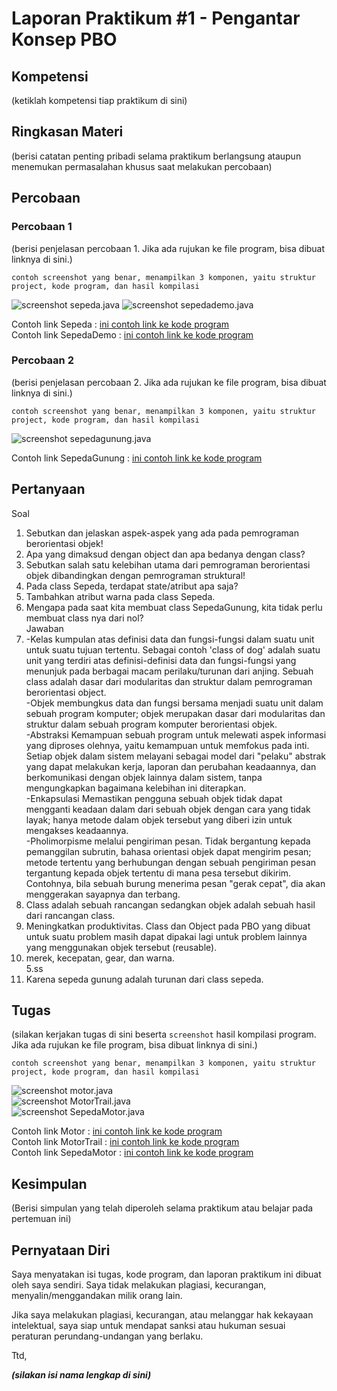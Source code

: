 # Laporan Praktikum #1 - Pengantar Konsep PBO

## Kompetensi

(ketiklah kompetensi tiap praktikum di sini)

## Ringkasan Materi

(berisi catatan penting pribadi selama praktikum berlangsung ataupun menemukan permasalahan khusus saat melakukan percobaan)

## Percobaan

### Percobaan 1

(berisi penjelasan percobaan 1. Jika ada rujukan ke file program, bisa dibuat linknya di sini.)

`contoh screenshot yang benar, menampilkan 3 komponen, yaitu struktur project, kode program, dan hasil kompilasi`

![screenshot sepeda.java](img/sepeda.png)
![screenshot sepedademo.java](img/sepedademo.png)

Contoh link Sepeda : [ini contoh link ke kode program](../../src/1_Pengantar_Konsep_PBO/Sepeda.java)<br>
Contoh link SepedaDemo : [ini contoh link ke kode program](../../src/1_Pengantar_Konsep_PBO/SepedaDemo.java)

### Percobaan 2

(berisi penjelasan percobaan 2. Jika ada rujukan ke file program, bisa dibuat linknya di sini.)

`contoh screenshot yang benar, menampilkan 3 komponen, yaitu struktur project, kode program, dan hasil kompilasi`

![screenshot sepedagunung.java](img/sepedagunung.png)

Contoh link SepedaGunung : [ini contoh link ke kode program](../../src/1_Pengantar_Konsep_PBO/SepedaGunung.java)

## Pertanyaan

Soal<br>
1. Sebutkan dan jelaskan aspek-aspek yang ada pada pemrograman berorientasi objek!<br>
2. Apa yang dimaksud dengan object dan apa bedanya dengan class?<br>
3. Sebutkan salah satu kelebihan utama dari pemrograman berorientasi objek dibandingkan dengan pemrograman struktural!<br>
4. Pada class Sepeda, terdapat state/atribut apa saja?<br>
5. Tambahkan atribut warna pada class Sepeda.<br>
6. Mengapa pada saat kita membuat class SepedaGunung, kita tidak perlu membuat class nya dari nol?<br>
Jawaban<br>
1.  -Kelas kumpulan atas definisi data dan fungsi-fungsi dalam suatu unit untuk suatu tujuan tertentu. Sebagai contoh 'class of dog'          adalah suatu unit yang terdiri atas definisi-definisi data dan fungsi-fungsi yang menunjuk pada berbagai macam perilaku/turunan          dari anjing. Sebuah class adalah dasar dari modularitas dan struktur dalam pemrograman berorientasi object.<br>
    -Objek membungkus data dan fungsi bersama menjadi suatu unit dalam sebuah program komputer; objek merupakan dasar dari modularitas        dan struktur dalam sebuah program komputer berorientasi objek.<br>
    -Abstraksi Kemampuan sebuah program untuk melewati aspek informasi yang diproses olehnya, yaitu kemampuan untuk memfokus pada inti.      Setiap objek dalam sistem melayani sebagai model dari "pelaku" abstrak yang dapat melakukan kerja, laporan dan perubahan                keadaannya, dan berkomunikasi dengan objek lainnya dalam sistem, tanpa mengungkapkan bagaimana kelebihan ini diterapkan.<br>
    -Enkapsulasi Memastikan pengguna sebuah objek tidak dapat mengganti keadaan dalam dari sebuah objek dengan cara yang tidak layak;        hanya metode dalam objek tersebut yang diberi izin untuk mengakses keadaannya.<br>
    -Pholimorpisme melalui pengiriman pesan. Tidak bergantung kepada pemanggilan subrutin, bahasa orientasi objek dapat mengirim pesan;      metode tertentu yang berhubungan dengan sebuah pengiriman pesan tergantung kepada objek tertentu di mana pesa tersebut dikirim.          Contohnya, bila sebuah burung menerima pesan "gerak cepat", dia akan menggerakan sayapnya dan terbang.<br>
2.  Class adalah sebuah rancangan sedangkan objek adalah sebuah hasil dari rancangan class.<br>
3.  Meningkatkan produktivitas. Class dan Object pada PBO yang dibuat untuk suatu problem masih dapat dipakai lagi untuk problem lainnya     yang menggunakan objek tersebut (reusable).<br>
4.  merek, kecepatan, gear, dan warna.<br>
5.ss
6.  Karena sepeda gunung adalah turunan dari class sepeda.


## Tugas

(silakan kerjakan tugas di sini beserta `screenshot` hasil kompilasi program. Jika ada rujukan ke file program, bisa dibuat linknya di sini.)

`contoh screenshot yang benar, menampilkan 3 komponen, yaitu struktur project, kode program, dan hasil kompilasi`

![screenshot motor.java](img/motor.png)<br>
![screenshot MotorTrail.java](img/motortrail.png)<br>
![screenshot SepedaMotor.java](img/sepedamotor.png)

Contoh link Motor : [ini contoh link ke kode program](../../src/1_Pengantar_Konsep_PBO/Motor.java)<br>
Contoh link MotorTrail : [ini contoh link ke kode program](../../src/1_Pengantar_Konsep_PBO/MotorTrail.java)<br>
Contoh link SepedaMotor : [ini contoh link ke kode program](../../src/1_Pengantar_Konsep_PBO/SepedaMotor.java)



## Kesimpulan

(Berisi simpulan yang telah diperoleh selama praktikum atau belajar pada pertemuan ini)

## Pernyataan Diri

Saya menyatakan isi tugas, kode program, dan laporan praktikum ini dibuat oleh saya sendiri. Saya tidak melakukan plagiasi, kecurangan, menyalin/menggandakan milik orang lain.

Jika saya melakukan plagiasi, kecurangan, atau melanggar hak kekayaan intelektual, saya siap untuk mendapat sanksi atau hukuman sesuai peraturan perundang-undangan yang berlaku.

Ttd,

***(silakan isi nama lengkap di sini)***
